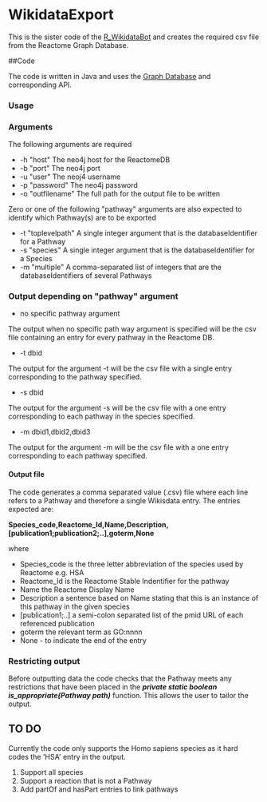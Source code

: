 # WikidataExport

This is the sister code of the [R_WikidataBot](https://github.com/skeating/R_WikidataBot) and creates the required csv file from the Reactome Graph Database.

##Code

The code is written in Java and uses the [Graph Database](http://www.reactome.org/pages/documentation/developer-guide/graph-database/) and corresponding API. 


### Usage

### Arguments

The following arguments are required

- -h "host" 			The neo4j host for the ReactomeDB
- -b "port"				The neo4j port
- -u "user" 			The neoj4 username
- -p "password" 		The neo4j password
- -o "outfilename"		The full path for the output file to be written
 
Zero or one of the following "pathway" arguments are also expected to identify which Pathway(s) are to be exported

- -t "toplevelpath"	    A single integer argument that is the databaseIdentifier for a Pathway
- -s "species"          A single integer argument that is the databaseIdentifier for a Species
- -m "multiple"         A comma-separated list of integers that are the databaseIdentifiers of several Pathways

### Output depending on "pathway" argument

- no specific pathway argument

The output when no specific path way argument is specified will be the csv file containing an entry for every pathway in the Reactome DB.

- -t dbid

The output for the argument -t will be the csv file with a single entry corresponding to the pathway specified.

- -s dbid

The output for the argument -s will be the csv file with a one entry corresponding to each pathway in the species specified.

- -m dbid1,dbid2,dbid3

The output for the argument -m will be the csv file with a one entry corresponding to each pathway specified.

#### Output file

The code generates a comma separated value (.csv) file where each line refers to a Pathway and therefore a single Wikisdata entry. The entries expected are:

**Species\_code,Reactome\_Id,Name,Description,[publication1;publication2;..],goterm,None**

where

- Species\_code is the three letter abbreviation of the species used by Reactome e.g. HSA
- Reactome\_Id is the Reactome Stable Indentifier for the pathway
- Name the Reactome Display Name
- Description a sentence based on Name stating that this is an instance of this pathway in the given species
- [publication1;..] a semi-colon separated list of the pmid URL of each referenced publication
- goterm the relevant term as GO:nnnn
- None - to indicate the end of the entry
  

### Restricting output

Before outputting data the code checks that the Pathway meets any restrictions that have been placed in the    ***private static boolean is_appropriate(Pathway path)*** function. This allows the user to tailor the output.

## TO DO

Currently the code only supports the Homo sapiens species as it hard codes the 'HSA' entry in the output.

1. Support all species
2. Support a reaction that is not a Pathway
3. Add partOf and hasPart entries to link pathways




